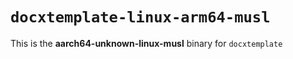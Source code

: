 # `docxtemplate-linux-arm64-musl`

This is the **aarch64-unknown-linux-musl** binary for `docxtemplate`
